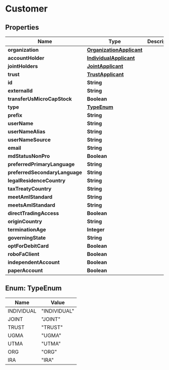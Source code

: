 

# Customer


## Properties

| Name | Type | Description | Notes |
|------------ | ------------- | ------------- | -------------|
|**organization** | [**OrganizationApplicant**](OrganizationApplicant.md) |  |  [optional] |
|**accountHolder** | [**IndividualApplicant**](IndividualApplicant.md) |  |  [optional] |
|**jointHolders** | [**JointApplicant**](JointApplicant.md) |  |  [optional] |
|**trust** | [**TrustApplicant**](TrustApplicant.md) |  |  [optional] |
|**id** | **String** |  |  [optional] |
|**externalId** | **String** |  |  [optional] |
|**transferUsMicroCapStock** | **Boolean** |  |  [optional] |
|**type** | [**TypeEnum**](#TypeEnum) |  |  [optional] |
|**prefix** | **String** |  |  [optional] |
|**userName** | **String** |  |  [optional] |
|**userNameAlias** | **String** |  |  [optional] |
|**userNameSource** | **String** |  |  [optional] |
|**email** | **String** |  |  [optional] |
|**mdStatusNonPro** | **Boolean** |  |  [optional] |
|**preferredPrimaryLanguage** | **String** |  |  [optional] |
|**preferredSecondaryLanguage** | **String** |  |  [optional] |
|**legalResidenceCountry** | **String** |  |  [optional] |
|**taxTreatyCountry** | **String** |  |  [optional] |
|**meetAmlStandard** | **String** |  |  [optional] |
|**meetsAmlStandard** | **String** |  |  [optional] |
|**directTradingAccess** | **Boolean** |  |  [optional] |
|**originCountry** | **String** |  |  [optional] |
|**terminationAge** | **Integer** |  |  [optional] |
|**governingState** | **String** |  |  [optional] |
|**optForDebitCard** | **Boolean** |  |  [optional] |
|**roboFaClient** | **Boolean** |  |  [optional] |
|**independentAccount** | **Boolean** |  |  [optional] |
|**paperAccount** | **Boolean** |  |  [optional] |



## Enum: TypeEnum

| Name | Value |
|---- | -----|
| INDIVIDUAL | &quot;INDIVIDUAL&quot; |
| JOINT | &quot;JOINT&quot; |
| TRUST | &quot;TRUST&quot; |
| UGMA | &quot;UGMA&quot; |
| UTMA | &quot;UTMA&quot; |
| ORG | &quot;ORG&quot; |
| IRA | &quot;IRA&quot; |



